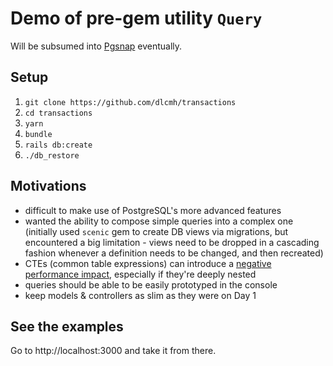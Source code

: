 # Demo of pre-gem utility `Query`

Will be subsumed into [Pgsnap](https://github.com/dlcmh/pgsnap-ruby) eventually.

## Setup

1. `git clone https://github.com/dlcmh/transactions`
2. `cd transactions`
3. `yarn`
4. `bundle`
5. `rails db:create`
6. `./db_restore`

## Motivations

- difficult to make use of PostgreSQL's more advanced features
- wanted the ability to compose simple queries into a complex one (initially used `scenic` gem to create DB views via migrations, but encountered a big limitation - views need to be dropped in a cascading fashion whenever a definition needs to be changed, and then recreated)
- CTEs (common table expressions) can introduce a [negative performance impact](https://medium.com/@hakibenita/be-careful-with-cte-in-postgresql-fca5e24d2119), especially if they're deeply nested
- queries should be able to be easily prototyped in the console
- keep models & controllers as slim as they were on Day 1

## See the examples

Go to http://localhost:3000 and take it from there.
